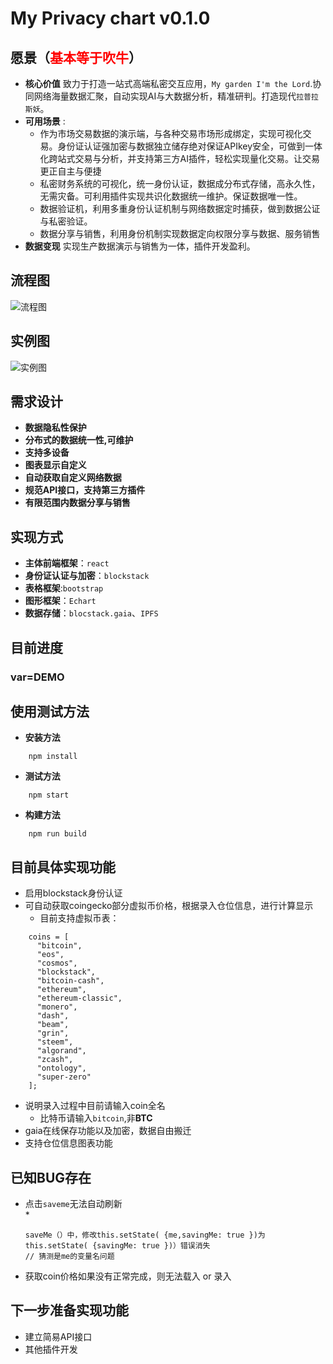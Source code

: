 # My Privacy chart v0.1.0

## **愿景**（<font color="red">基本等于吹牛</font>）
* **核心价值**  致力于打造一站式高端私密交互应用，`My garden I'm the Lord`.协同网络海量数据汇聚，自动实现AI与大数据分析，精准研判。打造现代`拉普拉斯妖`。
* **可用场景** :
    * 作为市场交易数据的演示端，与各种交易市场形成绑定，实现可视化交易。身份证认证强加密与数据独立储存绝对保证APIkey安全，可做到一体化跨站式交易与分析，并支持第三方AI插件，轻松实现量化交易。让交易更正自主与便捷
    * 私密财务系统的可视化，统一身份认证，数据成分布式存储，高永久性，无需灾备。可利用插件实现共识化数据统一维护。保证数据唯一性。
    * 数据验证机，利用多重身份认证机制与网络数据定时捕获，做到数据公证与私密验证。
    * 数据分享与销售，利用身份机制实现数据定向权限分享与数据、服务销售
* **数据变现** 实现生产数据演示与销售为一体，插件开发盈利。

## 流程图
![流程图](./mypic/mychart.png)

## 实例图
![实例图](./mypic/mychartDEMO.png)

## 需求设计
* **数据隐私性保护**
* **分布式的数据统一性,可维护**
* **支持多设备**
* **图表显示自定义**
* **自动获取自定义网络数据**
* **规范API接口，支持第三方插件**
* **有限范围内数据分享与销售**

## 实现方式
* **主体前端框架**：`react`
* **身份证认证与加密**：`blockstack`
* **表格框架**:`bootstrap`
* **图形框架**：`Echart`
* **数据存储**：`blocstack.gaia`、`IPFS`

## 目前进度
 ### var=DEMO

## 使用测试方法

* **安装方法**
```code
    npm install
```
* **测试方法**
```code
    npm start
```
* **构建方法**
```code
    npm run build
```
## 目前具体实现功能
* 启用blockstack身份认证
* 可自动获取coingecko部分虚拟币价格，根据录入仓位信息，进行计算显示
    * 目前支持虚拟币表：
```code
    coins = [
      "bitcoin",
      "eos",
      "cosmos",
      "blockstack",
      "bitcoin-cash",
      "ethereum",
      "ethereum-classic",
      "monero",
      "dash",
      "beam",
      "grin",
      "steem",
      "algorand",
      "zcash",
      "ontology",
      "super-zero"
    ];
```
* 说明录入过程中目前请输入coin全名
  * 比特币请输入`bitcoin`,非**BTC**
* gaia在线保存功能以及加密，数据自由搬迁
* 支持仓位信息图表功能

## 已知BUG存在
* 点击`saveme`无法自动刷新  
   *  
  ```
  saveMe（）中，修改this.setState( {me,savingMe: true })为this.setState( {savingMe: true })）错误消失  
  // 猜测是me的变量名问题
  ```
* 获取coin价格如果没有正常完成，则无法载入 or 录入  

## 下一步准备实现功能
* 建立简易API接口
* 其他插件开发

